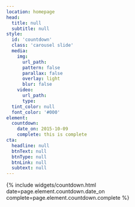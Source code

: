 ```yaml
---
location: homepage
head:
  title: null
  subtitle: null
style:
  id: 'countdown'
  class: 'carousel slide'
  media:
    img:
      url_path:
      pattern: false
      parallax: false
      overlay: light
      blur: false
    video:
      url_path:
      type:
  tint_color: null
  font_color: '#000'
element:
  countdown:
    date_on: 2015-10-09
    complete: this is complete
cta:
  headline: null
  btnText: null
  btnType: null
  btnLink: null
  subtext: null
---
```



{% include widgets/countdown.html date=page.element.countdown.date_on complete=page.element.countdown.complete %}
